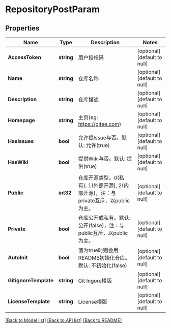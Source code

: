 # RepositoryPostParam

## Properties
Name | Type | Description | Notes
------------ | ------------- | ------------- | -------------
**AccessToken** | **string** | 用户授权码 | [optional] [default to null]
**Name** | **string** | 仓库名称 | [optional] [default to null]
**Description** | **string** | 仓库描述 | [optional] [default to null]
**Homepage** | **string** | 主页(eg: https://gitee.com) | [optional] [default to null]
**HasIssues** | **bool** | 允许提Issue与否。默认: 允许(true) | [optional] [default to null]
**HasWiki** | **bool** | 提供Wiki与否。默认: 提供(true) | [optional] [default to null]
**Public** | **int32** | 仓库开源类型。0(私有), 1(外部开源), 2(内部开源)，注：与private互斥，以public为主。 | [optional] [default to null]
**Private** | **bool** | 仓库公开或私有。默认: 公开(false)，注：与public互斥，以public为主。 | [optional] [default to null]
**AutoInit** | **bool** | 值为true时则会用README初始化仓库。默认: 不初始化(false) | [optional] [default to null]
**GitignoreTemplate** | **string** | Git Ingore模版 | [optional] [default to null]
**LicenseTemplate** | **string** | License模版 | [optional] [default to null]

[[Back to Model list]](../README.md#documentation-for-models) [[Back to API list]](../README.md#documentation-for-api-endpoints) [[Back to README]](../README.md)


